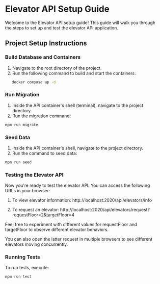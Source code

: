 # Elevator API Setup Guide

Welcome to the Elevator API setup guide! This guide will walk you through the steps to set up and test the elevator API application.

## Project Setup Instructions

### Build Database and Containers

1. Navigate to the root directory of the project.
2. Run the following command to build and start the containers:

```bash
   docker compose up -d

```

### Run Migration

1. Inside the API container's shell (terminal), navigate to the project directory.
2. Run the migration command:

```bash
npm run migrate
```


### Seed Data
1. Inside the API container's shell, navigate to the project directory.
2. Run the command to seed data:

```bash
npm run seed
```

### Testing the Elevator API
Now you're ready to test the elevator API. You can access the following URLs in your browser:

1. To view elevator information: http://localhost:2020/api/elevators/info

2. To request an elevator: http://localhost:2020/api/elevators/request?requestFloor=2&targetFloor=4

Feel free to experiment with different values for requestFloor and targetFloor to observe different elevator behaviors.

You can also open the latter request in multiple browsers to see different elevators moving concurrently.

### Running Tests
To run tests, execute:

```bash
npm run test
```
